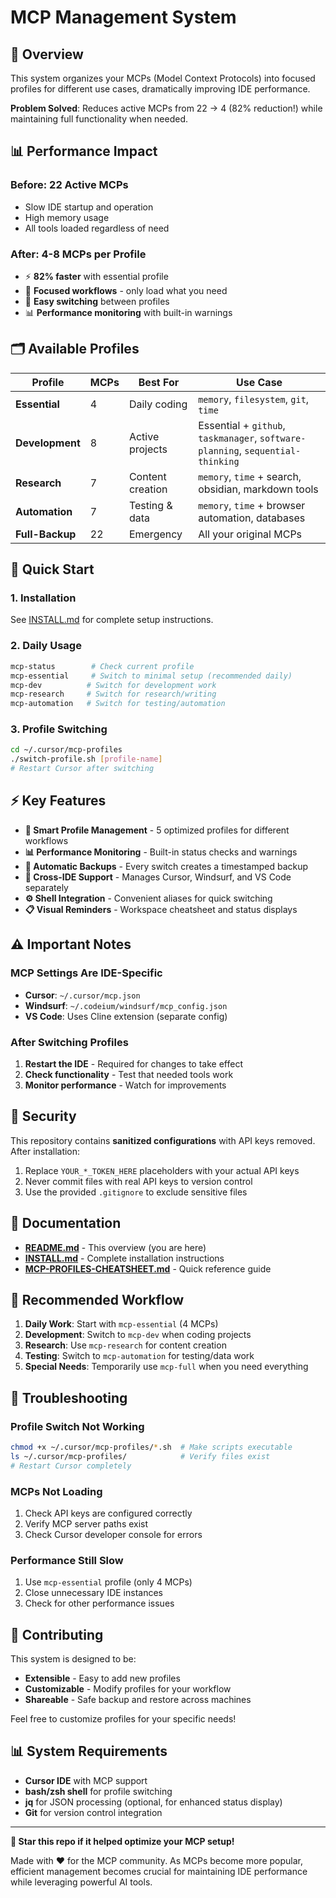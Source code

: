 # MCP Management System

## 🎯 Overview
This system organizes your MCPs (Model Context Protocols) into focused profiles for different use cases, dramatically improving IDE performance.

**Problem Solved**: Reduces active MCPs from 22 → 4 (82% reduction!) while maintaining full functionality when needed.

## 📊 Performance Impact

### Before: 22 Active MCPs
- Slow IDE startup and operation
- High memory usage
- All tools loaded regardless of need

### After: 4-8 MCPs per Profile
- ⚡ **82% faster** with essential profile
- 🎯 **Focused workflows** - only load what you need
- 🔄 **Easy switching** between profiles
- 📊 **Performance monitoring** with built-in warnings

## 🗂️ Available Profiles

| Profile | MCPs | Best For | Use Case |
|---------|------|----------|----------|
| **Essential** | 4 | Daily coding | `memory`, `filesystem`, `git`, `time` |
| **Development** | 8 | Active projects | Essential + `github`, `taskmanager`, `software-planning`, `sequential-thinking` |
| **Research** | 7 | Content creation | `memory`, `time` + search, obsidian, markdown tools |
| **Automation** | 7 | Testing & data | `memory`, `time` + browser automation, databases |
| **Full-Backup** | 22 | Emergency | All your original MCPs |

## 🚀 Quick Start

### 1. Installation
See [INSTALL.md](INSTALL.md) for complete setup instructions.

### 2. Daily Usage
```bash
mcp-status        # Check current profile
mcp-essential     # Switch to minimal setup (recommended daily)
mcp-dev          # Switch for development work
mcp-research     # Switch for research/writing
mcp-automation   # Switch for testing/automation
```

### 3. Profile Switching
```bash
cd ~/.cursor/mcp-profiles
./switch-profile.sh [profile-name]
# Restart Cursor after switching
```

## ⚡ Key Features

- **🔧 Smart Profile Management** - 5 optimized profiles for different workflows
- **📊 Performance Monitoring** - Built-in status checks and warnings
- **🔄 Automatic Backups** - Every switch creates a timestamped backup
- **🎯 Cross-IDE Support** - Manages Cursor, Windsurf, and VS Code separately
- **⚙️ Shell Integration** - Convenient aliases for quick switching
- **📋 Visual Reminders** - Workspace cheatsheet and status displays

## ⚠️ Important Notes

### MCP Settings Are IDE-Specific
- **Cursor**: `~/.cursor/mcp.json`
- **Windsurf**: `~/.codeium/windsurf/mcp_config.json`
- **VS Code**: Uses Cline extension (separate config)

### After Switching Profiles
1. **Restart the IDE** - Required for changes to take effect
2. **Check functionality** - Test that needed tools work
3. **Monitor performance** - Watch for improvements

## 🔑 Security

This repository contains **sanitized configurations** with API keys removed. After installation:
1. Replace `YOUR_*_TOKEN_HERE` placeholders with your actual API keys
2. Never commit files with real API keys to version control
3. Use the provided `.gitignore` to exclude sensitive files

## 📖 Documentation

- **[README.md](README.md)** - This overview (you are here)
- **[INSTALL.md](INSTALL.md)** - Complete installation instructions
- **[MCP-PROFILES-CHEATSHEET.md](MCP-PROFILES-CHEATSHEET.md)** - Quick reference guide

## 🎯 Recommended Workflow

1. **Daily Work**: Start with `mcp-essential` (4 MCPs)
2. **Development**: Switch to `mcp-dev` when coding projects
3. **Research**: Use `mcp-research` for content creation
4. **Testing**: Switch to `mcp-automation` for testing/data work
5. **Special Needs**: Temporarily use `mcp-full` when you need everything

## 🔧 Troubleshooting

### Profile Switch Not Working
```bash
chmod +x ~/.cursor/mcp-profiles/*.sh  # Make scripts executable
ls ~/.cursor/mcp-profiles/            # Verify files exist
# Restart Cursor completely
```

### MCPs Not Loading
1. Check API keys are configured correctly
2. Verify MCP server paths exist
3. Check Cursor developer console for errors

### Performance Still Slow
1. Use `mcp-essential` profile (only 4 MCPs)
2. Close unnecessary IDE instances
3. Check for other performance issues

## 🤝 Contributing

This system is designed to be:
- **Extensible** - Easy to add new profiles
- **Customizable** - Modify profiles for your workflow
- **Shareable** - Safe backup and restore across machines

Feel free to customize profiles for your specific needs!

## 📊 System Requirements

- **Cursor IDE** with MCP support
- **bash/zsh shell** for profile switching
- **jq** for JSON processing (optional, for enhanced status display)
- **Git** for version control integration

---

**🌟 Star this repo if it helped optimize your MCP setup!**

Made with ❤️ for the MCP community. As MCPs become more popular, efficient management becomes crucial for maintaining IDE performance while leveraging powerful AI tools.